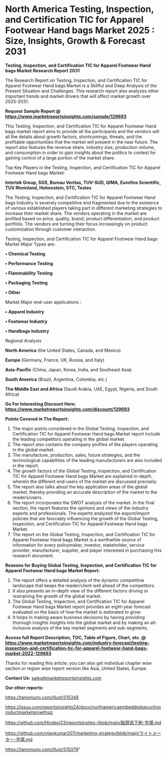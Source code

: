 # North America Testing, Inspection, and Certification TIC for Apparel Footwear Hand bags Market 2025 : Size, Insights, Growth & Forecast 2031

<strong>Testing, Inspection, and Certification TIC for Apparel Footwear Hand bags Market Research Report 2031</strong>

The Research Report on Testing, Inspection, and Certification TIC for Apparel Footwear Hand bags Market is a Skillful and Deep Analysis of the Present Situation and Challenges. This research report also analyzes other important trends and market drivers that will affect market growth over 2025-2031.

<strong>Request Sample Report @ <a href=https://www.marketreportsinsights.com/sample/129693>https://www.marketreportsinsights.com/sample/129693</a></strong>

This Testing, Inspection, and Certification TIC for Apparel Footwear Hand bags market report aims to provide all the participants and the vendors will all the details about growth factors, shortcomings, threats, and the profitable opportunities that the market will present in the near future. The report also features the revenue share, industry size, production volume, and consumption in order to gain insights about the politics to contest for gaining control of a large portion of the market share.

Top Key Players in the Testing, Inspection, and Certification TIC for Apparel Footwear Hand bags Market:

<strong>Intertek Group, SGS, Bureau Veritas, TUV-SUD, QIMA, Eurofins Scientific, TUV Rheinland, Hohenstein, STC, Testex</strong>

The Testing, Inspection, and Certification TIC for Apparel Footwear Hand bags Industry is severely competitive and fragmented due to the existence of various established players taking part in different marketing strategies to increase their market share. The vendors operating in the market are profiled based on price, quality, brand, product differentiation, and product portfolio. The vendors are turning their focus increasingly on product customization through customer interaction.

Testing, Inspection, and Certification TIC for Apparel Footwear Hand bags Market Major Types are:

<strong>• Chemical Testing

• Performance Testing

• Flammability Testing

• Packaging Testing

• Other</strong>

Market Major end-user applications :

<strong>• Apparel Industry

• Footwear Industry

• Handbags Industry</strong>

Regional Analysis

</u><strong><b>North America</b></strong> (the United States, Canada, and Mexico)

<strong><b>Europe </b></strong>(Germany, France, UK, Russia, and Italy)

<strong><b>Asia-Pacific</b></strong> (China, Japan, Korea, India, and Southeast Asia)

<strong><b>South America</b></strong> (Brazil, Argentina, Colombia, etc.)

<strong><b>The Middle East and Africa</b></strong> (Saudi Arabia, UAE, Egypt, Nigeria, and South Africa)

<strong>Go For Interesting Discount Here: <a href=https://www.marketreportsinsights.com/discount/129693>https://www.marketreportsinsights.com/discount/129693</a></strong>

<strong>Points Covered in The Report:</strong>
<ol>
  <li>The major points considered in the Global Testing, Inspection, and Certification TIC for Apparel Footwear Hand bags Market report include the leading competitors operating in the global market.</li>
  <li>The report also contains the company profiles of the players operating in the global market.</li>
  <li>The manufacture, production, sales, future strategies, and the technological capabilities of the leading manufacturers are also included in the report.</li>
  <li>The growth factors of the Global Testing, Inspection, and Certification TIC for Apparel Footwear Hand bags Market are explained in-depth, wherein the different end-users of the market are discussed precisely.</li>
  <li>The report also talks about the key application areas of the global market, thereby providing an accurate description of the market to the readers/users.</li>
  <li>The report incorporates the SWOT analysis of the market. In the final section, the report features the opinions and views of the industry experts and professionals. The experts analyzed the export/import policies that are favorably influencing the growth of the Global Testing, Inspection, and Certification TIC for Apparel Footwear Hand bags Market.</li>
  <li>The report on the Global Testing, Inspection, and Certification TIC for Apparel Footwear Hand bags Market is a worthwhile source of information for every policymaker, investor, stakeholder, service provider, manufacturer, supplier, and player interested in purchasing this research document.</li>
</ol>
<strong>Reasons for Buying Global Testing, Inspection, and Certification TIC for Apparel Footwear Hand bags Market Report:</strong>

<ol>
  <li>The report offers a detailed analysis of the dynamic competitive landscape that keeps the reader/client well ahead of the competitors.</li>
  <li>It also presents an in-depth view of the different factors driving or restraining the growth of the global market.</li>
  <li>The Global Testing, Inspection, and Certification TIC for Apparel Footwear Hand bags Market report provides an eight-year forecast evaluated on the basis of how the market is estimated to grow.</li>
  <li>It helps in making aware business decisions by having providing thorough insights insights into the global market and by making an all-inclusive analysis of the key market segments and sub-segments.</li>
</ol>
<strong>Access full Report Description, TOC, Table of Figure, Chart, etc. @ <a href=https://www.marketreportsinsights.com/industry-forecast/testing-inspection-and-certification-tic-for-apparel-footwear-hand-bags-market-2022-129693>https://www.marketreportsinsights.com/industry-forecast/testing-inspection-and-certification-tic-for-apparel-footwear-hand-bags-market-2022-129693</a></strong>


Thanks for reading this article; you can also get individual chapter wise section or region wise report version like Asia, United States, Europe.

<strong>Contact Us:</strong>
sales@marketreportsinsights.com

<strong>Our other reports:</strong>

<a href=https://tanomuno.com/illust/515348>https://tanomuno.com/illust/515348</a>

<a href=https://issuu.com/reportsinsights24/docs/northamericaembeddedsecurityproductmarketgrowthsiz>https://issuu.com/reportsinsights24/docs/northamericaembeddedsecurityproductmarketgrowthsiz</a>

<a href=https://github.com/Hindavi23/reportsinsites-/blob/main/脂質低下剤-市場.md>https://github.com/Hindavi23/reportsinsites-/blob/main/脂質低下剤-市場.md</a>

<a href=https://github.com/vijaykumar207/marketing-strategy/blob/main/ライトメーター-市場.md>https://github.com/vijaykumar207/marketing-strategy/blob/main/ライトメーター-市場.md</a>

<a href=https://tanomuno.com/illust/515079>https://tanomuno.com/illust/515079</a>"
